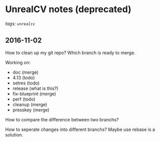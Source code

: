 # UnrealCV notes (deprecated)

###### tags: `unrealcv`

## 2016-11-02
How to clean up my git repo? Which branch is ready to merge.

Working on:
- doc  (merge)
- 4.13 (todo)
- setres (todo)
- release (what is this?)
- fix-blueprint (merge)
- perf (todo)
- cleanup (merge)
- presskey (merge)

How to compare the difference between two branchs?

How to seperate changes into different branchs? Maybe use rebase is a solution.